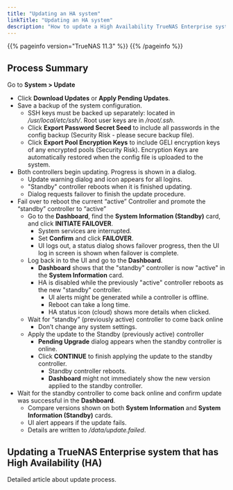 ```yaml
---
title: "Updating an HA system"
linkTitle: "Updating an HA system"
description: "How to update a High Availability TrueNAS Enterprise system"
---
```


{{% pageinfo version="TrueNAS 11.3" %}}
{{% /pageinfo %}}

## Process Summary

Go to **System > Update**

  * Click **Download Updates** or **Apply Pending Updates**.
  * Save a backup of the system configuration.
    * SSH keys must be backed up separately: located in */usr/local/etc/ssh/*. Root user keys are in */root/.ssh*.
    * Click **Export Password Secret Seed** to include all passwords in the config backup (Security Risk - please secure backup file).
    * Click **Export Pool Encryption Keys** to include GELI encryption keys of any encrypted pools (Security Risk). Encryption Keys are automatically restored when the config file is uploaded to the system.
  * Both controllers begin updating. Progress is shown in a dialog.
    * Update warning dialog and icon appears for all logins.
    * "Standby" controller reboots when it is finished updating.
    * Dialog requests failover to finish the update procedure.
  * Fail over to reboot the current “active” Controller and promote the “standby” controller to “active”
    * Go to the **Dashboard**, find the **System Information (Standby)** card, and click **INITIATE FAILOVER**.
      * System services are interrupted.
      * Set **Confirm** and click **FAILOVER**.
      * UI logs out, a status dialog shows failover progress, then the UI log in screen is shown when failover is complete.
    * Log back in to the UI and go to the **Dashboard**.
      * **Dashboard** shows that the "standby" controller is now "active" in the **System Information** card.
      * HA is disabled while the previously "active" controller reboots as the new "standby" controller.
        * UI alerts might be generated while a controller is offline.
        * Reboot can take a long time.
        * HA status icon (cloud) shows more details when clicked.
    * Wait for “standby” (previously active) controller to come back online
      * Don’t change any system settings.
    * Apply the update to the Standby (previously active) controller
      * **Pending Upgrade** dialog appears when the standby controller is online.
      * Click **CONTINUE** to finish applying the update to the standby controller.
        * Standby controller reboots.
        * **Dashboard** might not immediately show the new version applied to the standby controller.
   * Wait for the standby controller to come back online and confirm update was successful in the **Dashboard**.
     * Compare versions shown on both **System Information** and **System Information (Standby)** cards.
     * UI alert appears if the update fails.
     * Details are written to */data/update.failed*.

## Updating a TrueNAS Enterprise system that has High Availability (HA)

Detailed article about update process.